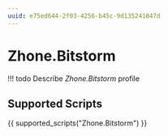 ```yaml
---
uuid: e75ed644-2f03-4256-b45c-9d135241847d
---
```



# Zhone.Bitstorm


<!-- prettier-ignore -->
!!! todo
    Describe *Zhone.Bitstorm* profile

## Supported Scripts

{{ supported_scripts("Zhone.Bitstorm") }}
